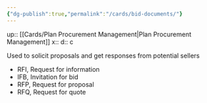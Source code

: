 ```yaml
---
{"dg-publish":true,"permalink":"/cards/bid-documents/"}
---
```


up:: [[Cards/Plan Procurement Management\|Plan Procurement Management]] 
x:: 
d:: c

Used to solicit proposals and get responses from potential sellers
- RFI, Request for information
- IFB, Invitation for bid
- RFP, Request for proposal
- RFQ, Request for quote